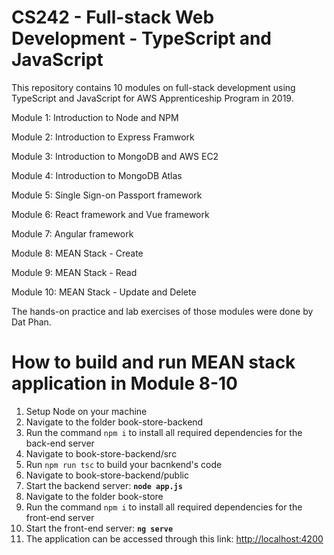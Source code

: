 # CS242 - Full-stack Web Development - TypeScript and JavaScript
This repository contains 10 modules on full-stack development using TypeScript and JavaScript for AWS Apprenticeship Program in 2019.

Module 1: Introduction to Node and NPM

Module 2: Introduction to Express Framwork

Module 3: Introduction to MongoDB and AWS EC2

Module 4: Introduction to MongoDB Atlas

Module 5: Single Sign-on Passport framework

Module 6: React framework and Vue framework

Module 7: Angular framework

Module 8: MEAN Stack - Create

Module 9: MEAN Stack - Read

Module 10: MEAN Stack - Update and Delete


The hands-on practice and lab exercises of those modules were done by Dat Phan.

# How to build and run MEAN stack application in Module 8-10
1) Setup Node on your machine
2) Navigate to the folder book-store-backend
3) Run the command `npm i` to install all required dependencies for the back-end server
4) Navigate to book-store-backend/src
5) Run `npm run tsc` to build your bacnkend's code
6) Navigate to book-store-backend/public
7) Start the backend server:
**`node app.js`**
8) Navigate to the folder book-store
9) Run the command `npm i` to install all required dependencies for the front-end server
10) Start the front-end server:
**`ng serve`**
11) The application can be accessed through this link:
[http://localhost:4200](http://localhost:4200)
